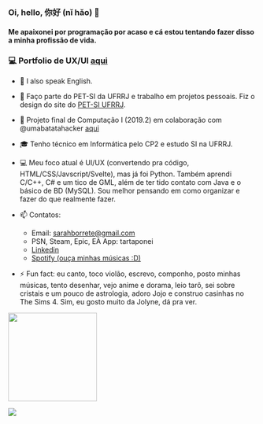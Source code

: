 ### Oi, hello, 你好 (nǐ hǎo) 👋

<!-- **tartaponei/tartaponei** is a ✨ _special_ ✨ repository because its `README.md` (this file) appears on your GitHub profile. -->

#### Me apaixonei por programação por acaso e cá estou tentando fazer disso a minha profissão de vida.
### 💻 Portfolio de UX/UI [aqui](https://cor-e-forma.ghost.io/portfolio/)

- 📢 I also speak English.
- 🔭 Faço parte do PET-SI da UFRRJ e trabalho em projetos pessoais. Fiz o design do site do [PET-SI UFRRJ](https://pet-si.ufrrj.br).
- 🔭 Projeto final de Computação I (2019.2) em colaboração com @umabatatahacker [aqui](https://github.com/umabatatahacker/ProgramaParaCalcularADistanciaEntreAsLigacoesQuimicas)
- 🎓 Tenho técnico em Informática pelo CP2 e estudo SI na UFRRJ.
- 💻 Meu foco atual é UI/UX (convertendo pra código, HTML/CSS/Javscript/Svelte), mas já foi Python. Também aprendi C/C++, C# e um tico de GML, além de ter tido contato com Java e o básico de BD (MySQL). Sou melhor pensando em como organizar e fazer do que realmente fazer.
- 📫 Contatos: 
  - Email: sarahborrete@gmail.com
  - PSN, Steam, Epic, EA App: tartaponei
  - [Linkedin](https://www.linkedin.com/in/sarah-borrete-b8b06b1b4/)
  - [Spotify (ouça minhas músicas :D)](https://open.spotify.com/intl-pt/artist/7v1guA7SE88NwKoMUa4NVm?si=4sCzToymQ1ePIwJNJA1yeA)

- ⚡ Fun fact: eu canto, toco violão, escrevo, componho, posto minhas músicas, tento desenhar, vejo anime e dorama, leio tarô, sei sobre cristais e um pouco de astrologia, adoro Jojo e construo casinhas no The Sims 4. Sim, eu gosto muito da Jolyne, dá pra ver.

<div>
  <img height="180em" src="https://github-readme-stats.vercel.app/api/top-langs/?username=tartaponei&layout=compact&langs_count=7&theme=dark"/>
</div>

![](https://c.tenor.com/1KKRegoL_kUAAAAd/sign-language-signes.gif)
